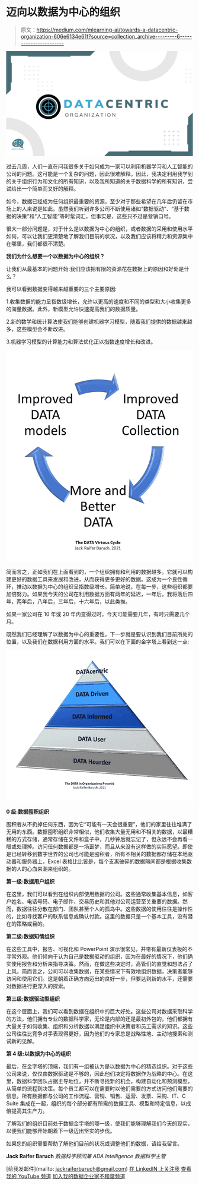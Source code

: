 # 迈向以数据为中心的组织

> 原文：<https://medium.com/mlearning-ai/towards-a-datacentric-organization-606e6134e61f?source=collection_archive---------6----------------------->

![](img/a10096c1b1d742c01f5795c454956bf9.png)

过去几周，人们一直在问我很多关于如何成为一家可以利用机器学习和人工智能的公司的问题。这可能是一个复杂的问题，因此很难解释。因此，我决定利用我学到的关于组织行为和文化的所有知识，以及我所知道的关于数据科学的所有知识，尝试给出一个简单而又好的解释。

如今，数据已经成为任何组织最重要的资源，至少对于那些希望在几年后仍留在市场上的人来说是如此。虽然我们听到许多公司不断使用诸如“数据驱动”、“基于数据的决策”和“人工智能”等时髦词汇，但事实是，这些只不过是营销口号。

很大一部分问题是，对于什么是以数据为中心的组织，或者数据的采用和使用水平如何，可以让我们更清楚地了解我们目前的状况，以及我们应该将精力和资源集中在哪里，我们都很不清楚。

**我们为什么想要一个以数据为中心的组织？**

让我们从最基本的问题开始:我们应该把有限的资源花在数据上的原因和好处是什么？

我可以看到数据变得越来越重要的三个主要原因:

1.收集数据的能力呈指数级增长，允许以更高的速度和不同的类型和大小收集更多的海量数据。此外，新模型允许快速提高我们的数据质量。

2.新的数学和统计算法使我们能够创建机器学习模型，随着我们提供的数据越来越多，这些模型会不断改进。

3.机器学习模型的计算能力和算法优化正以指数速度增长和改进。

![](img/83c837ee62a5c4856c922c1af6db1999.png)

简而言之，正如我们在上面看到的，一个组织拥有和利用的数据越多，它就可以构建更好的数据工具来发展和改进，从而获得更多更好的数据。这成为一个良性循环，推动以数据为中心的组织呈指数级增长。简单地说，在每一步，这些组织都要加倍努力。如果我今天的公司在利用数据方面有两年的延迟，一年后，我将落后四年，两年后，八年后，三年后，十六年后，以此类推。

如果一家公司在 10 年或 20 年内变得过时，今天可能需要几年，有时只需要几个月。

既然我们已经理解了以数据为中心的重要性，下一步就是要认识到我们目前所处的位置，以及我们在数据利用方面的水平。我们可以在下面的金字塔上看到这一点:

![](img/2a912015f3e8a801dcd1ca4330101157.png)

**0 级:数据囤积组织**

囤积者从不扔掉任何东西，因为它“可能有一天会很重要”，他们的家里往往堆满了无用的东西。数据囤积组织非常相似，他们收集大量无用和不相关的数据，以最糟糕的方式存储，通常存储在文件和盒子中，几秒钟后就忘记了，但永远不会再看一眼或处理掉。访问任何数据都是一场噩梦，而且从来没有这样做的实际愿望。即使是已经转移到数字世界的公司也可能是囤积者，所有不相关的数据都存储在本地驱动器和服务器上，Excel 表格比比皆是，每个支离破碎的数据隔间都是根据收集数据的人的心血来潮来组织的。

**第一级:数据用户组织**

在这里，我们可以看到在组织内部使用数据的公司。这些通常收集基本信息，如客户姓名、电话号码、电子邮件、交易历史和其他对公司运营至关重要的数据。然而，数据往往分散在部门、团队甚至个人的孤岛中。这些数据的使用往往是操作性的，比如寻找客户的联系信息或确认付款。这里的数据只是一个基本工具，没有潜在的策略或目的。

**第二级:数据知情组织**

在这些工具中，报告、可视化和 PowerPoint 演示很常见，并带有最新仪表板的不寻常外观。他们倾向于认为自己是数据驱动的组织，因为在最好的情况下，他们确实使用报告和分析来指导决策。然而，在做这些决定时，高管们的直觉和想法占了上风。简而言之，公司可以收集数据，在某些情况下有效地组织数据，决策者能够访问和使用它们。这是朝着正确方向迈出的良好一步，但要达到新的水平，还需要对数据进行更深入的探索。

**第三级:数据驱动型组织**

在这个层面上，我们可以看到数据在组织中的巨大好处。这些公司对数据采取科学的方法，他们拥有专业的数据科学家，无论是内部的还是最初外包的，他们都拥有大量关于如何收集、组织和分析数据以满足组织中决策者和员工需求的知识。这些公司往往比竞争对手表现得更好，因为他们的专家总是战略性地、主动地搜索和测试新的见解。

**第 4 级:以数据为中心的组织**

最后，在金字塔的顶端，我们有一组被认为是以数据为中心的精选组织。对于这些公司来说，仅仅由数据驱动是不够的，因此他们决定将数据作为战略的中心。在这里，数据科学团队占据主导地位，并不断寻找新的机会，构建自动化和预测模型，从简单的流程到决策。每个员工都可以在需要时以他们需要的方式访问他们需要的信息。所有数据都与公司的工作流程、营销、销售、运营、发票、采购、IT、C Suite 集成在一起，组织的每个部分都有所需的数据工具、模型和特定信息，以成倍提高其生产力。

了解我们的组织目前处于数据金字塔的哪一级，使我们能够理解我们今天的现实，以便我们能够开始朝着下一级迈出坚实的步伐。

如果您的组织需要帮助了解他们目前的状况或调整他们的数据，请给我留言。

**Jack Raifer Baruch**
*数据科学顾问兼 ADA Intelligence 数据科学主管*

[给我发邮件](mailto: jackraiferbaruch@gmail.com)
[在 LinkedIN 上关注我](https://www.linkedin.com/in/jackraifer)
[查看我的 YouTube 频道](https://www.youtube.com/channel/UC87srlfQBy6AcglQAvlHr3A)
[加入我的数据企业家不和谐频道](https://discord.gg/g3T4GJSFZr)